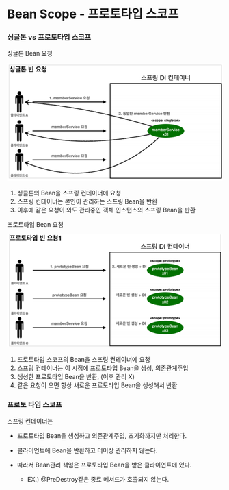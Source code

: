 # Bean Scope - 프로토타입 스코프

### 싱글톤 vs 프로토타입 스코프

싱글톤 Bean 요청

![image-20230809233454811](img/image-20230809233454811.png)

1. 싱클톤의 Bean을 스프링 컨테이너에 요청
2. 스프링 컨테이너는 본인이 관리하는 스프링 Bean을 반환
3. 이후에 같은 요청이 와도 관리중인 객체 인스턴스의 스프링 Bean을 반환



프로토타입 Bean 요청

![image-20230809233629825](img/image-20230809233629825.png)

1. 프로토타입 스코프의 Bean을 스프링 컨테이너에 요청
2. 스프링 컨테이너는 이 시점에 프로토타입 Bean을 생성, 의존관계주입
3. 생성한 프로토타입 Bean을 반환, (이후 관리 X)
4. 같은 요청이 오면 항상 새로운 프로토타입 Bean을 생성해서 반환



### 프로토 타입 스코프

스프링 컨테이너는 

- 프로토타입 Bean을 생성하고 의존관계주입, 초기화까지만 처리한다.

- 클라이언트에 Bean을 반환하고 더이상 관리하지 않는다.

- 따라서 Bean관리 책임은 프로토타입 Bean을 받은 클라이언트에 있다.
  - EX.) @PreDestroy같은 종료 메서드가 호출되지 않는다.

